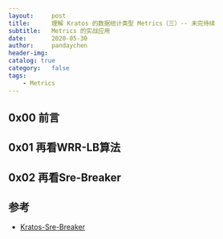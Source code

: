 ```yaml
---
layout:     post
title:      理解 Kratos 的数据统计类型 Metrics（三）-- 未完待续
subtitle:   Metrics 的实战应用
date:       2020-05-30
author:     pandaychen
header-img:
catalog: true
category:   false
tags:
    - Metrics
---
```


##  0x00    前言

##  0x01    再看WRR-LB算法

##  0x02    再看Sre-Breaker

##  参考
-   [Kratos-Sre-Breaker](https://github.com/go-kratos/kratos/blob/master/pkg/net/netutil/breaker/sre_breaker.go)